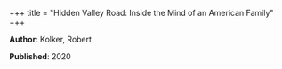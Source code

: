 +++
title = "Hidden Valley Road: Inside the Mind of an American Family"
+++



**Author**: Kolker, Robert

**Published**: 2020